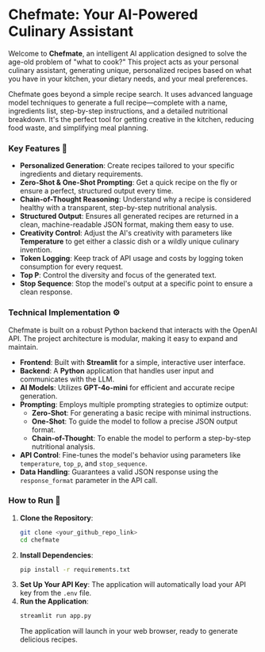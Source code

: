 # Chefmate: Your AI-Powered Culinary Assistant

Welcome to **Chefmate**, an intelligent AI application designed to solve the age-old problem of "what to cook?" This project acts as your personal culinary assistant, generating unique, personalized recipes based on what you have in your kitchen, your dietary needs, and your meal preferences.

Chefmate goes beyond a simple recipe search. It uses advanced language model techniques to generate a full recipe—complete with a name, ingredients list, step-by-step instructions, and a detailed nutritional breakdown. It's the perfect tool for getting creative in the kitchen, reducing food waste, and simplifying meal planning.

### **Key Features** 🧠

* **Personalized Generation**: Create recipes tailored to your specific ingredients and dietary requirements.
* **Zero-Shot & One-Shot Prompting**: Get a quick recipe on the fly or ensure a perfect, structured output every time.
* **Chain-of-Thought Reasoning**: Understand why a recipe is considered healthy with a transparent, step-by-step nutritional analysis.
* **Structured Output**: Ensures all generated recipes are returned in a clean, machine-readable JSON format, making them easy to use.
* **Creativity Control**: Adjust the AI's creativity with parameters like **Temperature** to get either a classic dish or a wildly unique culinary invention.
* **Token Logging**: Keep track of API usage and costs by logging token consumption for every request.
* **Top P**: Control the diversity and focus of the generated text.
* **Stop Sequence**: Stop the model's output at a specific point to ensure a clean response.

### **Technical Implementation** ⚙️

Chefmate is built on a robust Python backend that interacts with the OpenAI API. The project architecture is modular, making it easy to expand and maintain.

* **Frontend**: Built with **Streamlit** for a simple, interactive user interface.
* **Backend**: A **Python** application that handles user input and communicates with the LLM.
* **AI Models**: Utilizes **GPT-4o-mini** for efficient and accurate recipe generation.
* **Prompting**: Employs multiple prompting strategies to optimize output:
    * **Zero-Shot**: For generating a basic recipe with minimal instructions.
    * **One-Shot**: To guide the model to follow a precise JSON output format.
    * **Chain-of-Thought**: To enable the model to perform a step-by-step nutritional analysis.
* **API Control**: Fine-tunes the model's behavior using parameters like `temperature`, `top_p`, and `stop_sequence`.
* **Data Handling**: Guarantees a valid JSON response using the `response_format` parameter in the API call.

### **How to Run** 🚀

1.  **Clone the Repository**:
    ```bash
    git clone <your_github_repo_link>
    cd chefmate
    ```
2.  **Install Dependencies**:
    ```bash
    pip install -r requirements.txt
    ```
3.  **Set Up Your API Key**:
    The application will automatically load your API key from the `.env` file.
4.  **Run the Application**:
    ```bash
    streamlit run app.py
    ```
    The application will launch in your web browser, ready to generate delicious recipes.